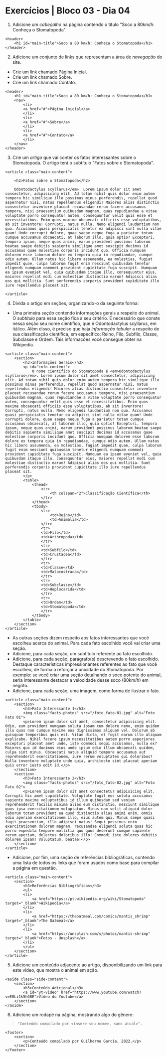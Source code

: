 # Exercícios | Bloco 03 - Dia 04

1. Adicione um *cabeçalho* na página contendo o título "Soco a 80km/h: Conheça o Stomatopoda".
```
<header>
    <h1 id="main-title">Soco a 80 km/h: Conheça o Stomatopoda</h1>
</header>
```


2. Adicione um conjunto de links que representam a área de *navegação* do site.
- Crie um link chamado Página Inicial.
- Crie um link chamado Sobre.
- Crie um link chamado Contato.
```
<header>
    <h1 id="main-title">Soco a 80 km/h: Conheça o Stomatopoda</h1>
    <nav>
        <li>
        <a href="#">Página Inicial</a>
        </li>
        <li>
        <a href="#">Sobre</a>
        </li>
        <li>
        <a href="#">Contato</a>
        </li>
    </nav>
</header>
```

3. Crie um *artigo* que vai conter os fatos interessantes sobre o Stomatopoda. O artigo terá o subtítulo "Fatos sobre o Stomatopoda".
```
<article class="main-content">

    <h2>Fatos sobre o Stomatopoda</h2>

    Odontodactylus scyllarus</em>. Lorem ipsum dolor sit amet consectetur, adipisicing elit. Ad totam nihil quis dolor enim autem tempora hic similique illo possimus minus perferendis, repellat quod aspernatur nisi, natus repellendus eligendi! Maiores alias distinctio consectetur inventore placeat recusandae rerum facere accusamus tempora, nisi praesentium quibusdam magnam, quas repudiandae a vitae voluptate porro consequatur autem, consequuntur velit quis esse et necessitatibus. Enim quos maxime obcaecati officiis esse voluptatibus, ab sit inventore! Corrupti, natus nulla. Nemo eligendi laudantium non quo. Accusamus quasi perspiciatis tenetur ea adipisci sint nulla vitae quam! Unde corrupti dolore, quae saepe neque fuga a pariatur totam cumque accusamus obcaecati, at laborum illo, quia optio? Excepturi, tempora ipsum, neque quos animi, earum provident possimus laborum beatae saepe debitis sapiente similique amet suscipit ducimus id accusamus quae molestiae corporis incidunt quo. Officia numquam dolorem esse laborum dolore ex tempora quia in repudiandae, cumque odio autem. Ullam natus hic libero assumenda, ea molestias, fugiat impedit quae, culpa laborum fugit enim nesciunt quibusdam tenetur eligendi numquam commodi provident cupiditate fuga suscipit. Numquam ea ipsum eveniet vel, quia quibusdam itaque illo, consequuntur eius, maiores repellat modi cum molestiae distinctio earum! Adipisci alias eos qui mollitia. Sunt perferendis corporis provident cupiditate illo iure repellendus placeat sit.

</article>
```

4. Divida o artigo em seções, organizando-o da seguinte forma:
- Uma primeira *seção* contendo informações gerais a respeito do animal. O *subtítulo* para essa seção fica a seu critério. É necessário que conste nessa seção seu nome científico, que é Odontodactylus scyllarus, em itálico. Além disso, é preciso que haja *informação tabular* a respeito de sua classificação científica, em específico: Reino, Filo, Subfilo, Classe, Subclasse e Ordem. Tais informações você consegue obter na Wikipedia.
```
<article class="main-content">  
    <section>
        <h3>Informações Gerais</h3>
        <p id="info-content">
            O nome científico do Stomatopoda é <em>Odontodactylus scyllarus</em>. Lorem ipsum dolor sit amet consectetur, adipisicing elit. Ad totam nihil quis dolor enim autem tempora hic similique illo possimus minus perferendis, repellat quod aspernatur nisi, natus repellendus eligendi! Maiores alias distinctio consectetur inventore placeat recusandae rerum facere accusamus tempora, nisi praesentium quibusdam magnam, quas repudiandae a vitae voluptate porro consequatur autem, consequuntur velit quis esse et necessitatibus. Enim quos maxime obcaecati officiis esse voluptatibus, ab sit inventore! Corrupti, natus nulla. Nemo eligendi laudantium non quo. Accusamus quasi perspiciatis tenetur ea adipisci sint nulla vitae quam! Unde corrupti dolore, quae saepe neque fuga a pariatur totam cumque accusamus obcaecati, at laborum illo, quia optio? Excepturi, tempora ipsum, neque quos animi, earum provident possimus laborum beatae saepe debitis sapiente similique amet suscipit ducimus id accusamus quae molestiae corporis incidunt quo. Officia numquam dolorem esse laborum dolore ex tempora quia in repudiandae, cumque odio autem. Ullam natus hic libero assumenda, ea molestias, fugiat impedit quae, culpa laborum fugit enim nesciunt quibusdam tenetur eligendi numquam commodi provident cupiditate fuga suscipit. Numquam ea ipsum eveniet vel, quia quibusdam itaque illo, consequuntur eius, maiores repellat modi cum molestiae distinctio earum! Adipisci alias eos qui mollitia. Sunt perferendis corporis provident cupiditate illo iure repellendus placeat sit.
        </p>
        <table>
            <thead>
                <tr>
                    <th colspan="2">Classificação Científica</th>
                </tr>
            </thead>
            <tbody>
                <tr>
                    <td>Reino</td>
                    <td>Animalia</td>
                </tr>
                <tr>
                <td>Filo</td>
                <td>Arthropoda</td>
                </tr>
                <tr>
                <td>Subfilo</td>
                <td>Crustacea</td>
                </tr>
                <tr>
                <td>Classe</td>
                <td>Malacostraca</td>
                </tr>
                <tr>
                <td>Subclasse</td>
                <td>Hoplocarida</td>
                </tr>
                <tr>
                <td>Ordem</td>
                <td>Stomatopoda</td>
                </tr>
            </tbody>
        </table>
    </section>
</article>
```

- As outras seções dizem respeito aos fatos interessantes que você escolheu acerca do animal. Para cada fato escolhido você vai criar uma seção.
- Adicione, para cada seção, um subtítulo referente ao fato escolhido.
- Adicione, para cada seção, parágrafo(s) descrevendo o fato escolhido. Destaque características impressionantes referentes ao fato que você escolheu, de forma a reforçar a unicidade do Stomatopoda. Por exemplo: se você criar uma seção detalhando o soco potente do animal, seria interessante destacar a velocidade desse soco (80km/h) em negrito.
- Adicione, para cada seção, uma imagem, como forma de ilustrar o fato.
```
<article class="main-content">
    <section>
        <h3>Fato Interessante 1</h3>
        <img class="facts-photos" src="/foto_fato-01.jpg" alt="Foto Fato 01">
        <p>Lorem ipsum dolor sit amet, consectetur adipisicing elit. Odio, eum provident numquam soluta ipsam cum dolore nemo, enim quidem illo quos non cumque maxime eos dignissimos aliquam vel. Dolorum ab quisquam temporibus quis est. Vitae dicta, et fugit earum illo aliquam explicabo. Nihil facere ipsum necessitatibus autem porro asperiores excepturi placeat amet unde, iste commodi sequi accusamus, nulla ex? Maiores quo id ducimus eius unde ipsum odio illum obcaecati quidem, culpa sint minus. Obcaecati natus aliquid tempore accusamus aut reprehenderit exercitationem, iure rerum voluptates qui doloribus? Nulla inventore voluptate unde quia, architecto sint placeat aperiam quis error iusto odit id.</p>
    </section>
    <section>
        <h3>Fato Interessante 2</h3>
        <img class="facts-photos" src="/foto_fato-02.jpg" alt="Foto Fato 02">
        <p>Lorem ipsum dolor sit amet consectetur adipisicing elit. Corrupti hic amet cupiditate. Voluptate fugit eos soluta accusamus sapiente maxime voluptatibus id illum quibusdam sed veniam reprehenderit facilis minima alias eum distinctio, nesciunt similique quos ipsa exercitationem voluptatum. Minus nam velit aliquid dolor laborum totam provident ea quod distinctio alias animi enim, omnis odio aperiam exercitationem illo, eius autem qui. Minus saepe quasi fugit praesentium, illo adipisci natus! Sequi possimus enim exercitationem dolorem magnam, recusandae eligendi soluta quas hic porro expedita tempore mollitia quo quos deserunt cumque sapiente rerum aperiam, delectus doloribus illo! Commodi iste dolores debitis dolorem ipsam! Voluptatum, beatae!</p>
    </section>
</article>
```

- Adicione, por fim, uma seção de referências bibliográficas, contendo uma lista de todos os links que foram usados como base para compilar a página em questão.
```
<article class="main-content">
    <section>
        <h3>Referências Bibliográficas</h3>
        <ul>
        <li>
            <a href="https://pt.wikipedia.org/wiki/Stomatopoda" target="_blank">Wikipedia</a>
        </li>
        <li>
            <a href="https://theoatmeal.com/comics/mantis_shrimp" target="_blank">The Oatmeal</a>
        </li>
        <li>
            <a href="https://unsplash.com/s/photos/mantis-shrimp" target="_blank">Fotos - Unsplash</a>
        </li>
        </ul>
    </section>
</article>
```

5. Adicione um conteúdo adjacente ao artigo, disponibilizando um link para este vídeo, que mostra o animal em ação.
```
<aside class="side-content">
    <section>
        <h3>Conteúdo Adicional</h3>
        <a id="yt-video" href="https://www.youtube.com/watch?v=E0Li1k5hGBE">Vídeo do Youtube</a>
    </section>
</aside>
```

6. Adicione um rodapé na página, mostrando algo do gênero:
> ``` "Conteúdo compilado por <insere seu nome>, <ano atual>". ```
```
<footer>
    <section>
        <p>Conteúdo compilado por Guilherme Garcia, 2022.</p>
    </section>
</footer>
```
